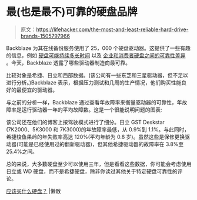 # 最(也是最不)可靠的硬盘品牌

> 原文：<https://lifehacker.com/the-most-and-least-reliable-hard-drive-brands-1505797966>

Backblaze 为其在线备份服务使用了 25，000 个硬盘驱动器。这提供了一些有趣的信息，例如 [硬盘可能持续多长时间](https://lifehacker.com/how-long-your-hard-drive-is-likely-to-last-1462918832) 以及 [企业和消费者硬盘之间的可靠性差异](http://lifehacker.com/why-enterprise-hard-drives-might-not-be-worth-the-cost-1476333889) 。今天，Backblaze 透露了哪些驱动器制造商最可靠。



比较对象是希捷、日立和西部数据。(该公司有一些东芝和三星驱动器，但不足以进行分析。)Backblaze 表示，根据压力测试和几周的生产情况，他们购买性能良好的最便宜的驱动器。

与之前的分析一样，Backblaze 通过查看年故障率来衡量驱动器的可靠性，年故障率是运行驱动器一年的平均故障数。这是一个很能说明问题的图表:

该公司还在他们的博客上按驾驶模式进行了细分。日立 GST Deskstar (7K2000、5K3000 和 7K3000)的年故障率最低，从 0.9%到 1.1%。与此同时，希捷梭鱼果岭的年失败率高达 120%(平均年龄为 0.8 岁)。虽然这些是保修更换驱动器(可能是已经使用过的翻新驱动器)，但其他希捷驱动器的故障率在 3.8%至 25.4%之间。

总的来说，大多数硬盘至少可以使用三年，但是看看这些数据，你可能会考虑使用日立或 WD 硬盘，而不是希捷硬盘，除非你读过其他关于特定硬盘可靠性的评论。

[应该买什么硬盘？](http://blog.backblaze.com/2014/01/21/what-hard-drive-should-i-buy/) |懒散